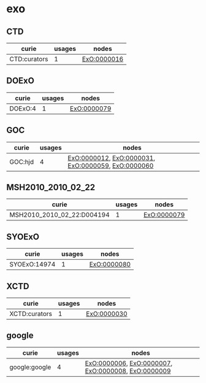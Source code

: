 # exo

## CTD

| curie        |   usages | nodes                                             |
|--------------|----------|---------------------------------------------------|
| CTD:curators |        1 | [ExO:0000016](https://bioregistry.io/ExO:0000016) |

## DOExO

| curie   |   usages | nodes                                             |
|---------|----------|---------------------------------------------------|
| DOExO:4 |        1 | [ExO:0000079](https://bioregistry.io/ExO:0000079) |

## GOC

| curie   |   usages | nodes                                                                                                                                                                                                      |
|---------|----------|------------------------------------------------------------------------------------------------------------------------------------------------------------------------------------------------------------|
| GOC:hjd |        4 | [ExO:0000012](https://bioregistry.io/ExO:0000012), [ExO:0000031](https://bioregistry.io/ExO:0000031), [ExO:0000059](https://bioregistry.io/ExO:0000059), [ExO:0000060](https://bioregistry.io/ExO:0000060) |

## MSH2010_2010_02_22

| curie                      |   usages | nodes                                             |
|----------------------------|----------|---------------------------------------------------|
| MSH2010_2010_02_22:D004194 |        1 | [ExO:0000079](https://bioregistry.io/ExO:0000079) |

## SYOExO

| curie        |   usages | nodes                                             |
|--------------|----------|---------------------------------------------------|
| SYOExO:14974 |        1 | [ExO:0000080](https://bioregistry.io/ExO:0000080) |

## XCTD

| curie         |   usages | nodes                                             |
|---------------|----------|---------------------------------------------------|
| XCTD:curators |        1 | [ExO:0000030](https://bioregistry.io/ExO:0000030) |

## google

| curie         |   usages | nodes                                                                                                                                                                                                      |
|---------------|----------|------------------------------------------------------------------------------------------------------------------------------------------------------------------------------------------------------------|
| google:google |        4 | [ExO:0000006](https://bioregistry.io/ExO:0000006), [ExO:0000007](https://bioregistry.io/ExO:0000007), [ExO:0000008](https://bioregistry.io/ExO:0000008), [ExO:0000009](https://bioregistry.io/ExO:0000009) |


